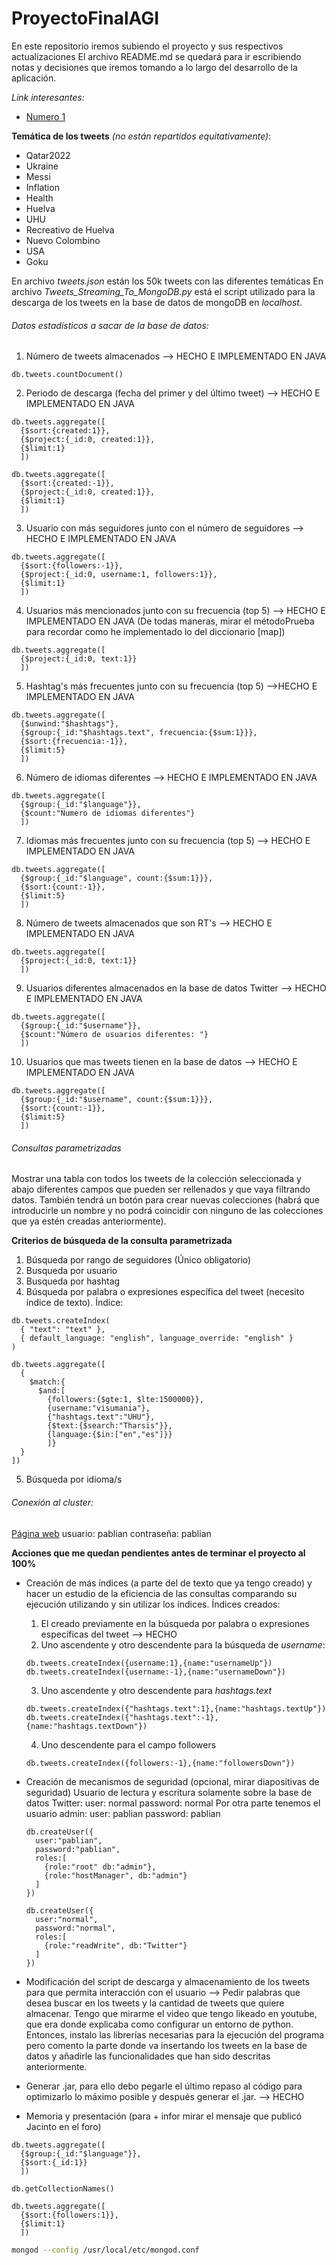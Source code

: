 # ProyectoFinalAGI
En este repositorio iremos subiendo el proyecto y sus respectivos actualizaciones
El archivo README.md se quedará para ir escribiendo notas y decisiones que iremos tomando a lo largo del desarrollo de la aplicación.

*Link interesantes:*
- [Numero 1](http://ualmtorres.github.io/howtos/MongoDBJava/)

**Temática de los tweets** *(no están repartidos equitativamente)*:
- Qatar2022
- Ukraine
- Messi
- Inflation
- Health
- Huelva
- UHU
- Recreativo de Huelva
- Nuevo Colombino
- USA
- Goku

En archivo *tweets.json* están los 50k tweets con las diferentes temáticas
En archivo *Tweets_Streaming_To_MongoDB.py* está el script utilizado para la descarga de los tweets en la base de datos de mongoDB en *localhost*. 

###### Datos estadísticos a sacar de la base de datos:
1. Número de tweets almacenados --> HECHO E IMPLEMENTADO EN JAVA
```mongodb
db.tweets.countDocument()
```
2. Periodo de descarga (fecha del primer y del último tweet) --> HECHO E IMPLEMENTADO EN JAVA
```mongodb
db.tweets.aggregate([
  {$sort:{created:1}},
  {$project:{_id:0, created:1}},
  {$limit:1}
  ])

db.tweets.aggregate([
  {$sort:{created:-1}},
  {$project:{_id:0, created:1}},
  {$limit:1}
  ])
```
3. Usuario con más seguidores junto con el número de seguidores --> HECHO E IMPLEMENTADO EN JAVA
```mongodb
db.tweets.aggregate([
  {$sort:{followers:-1}},
  {$project:{_id:0, username:1, followers:1}},
  {$limit:1}
  ])
```
4. Usuarios más mencionados junto con su frecuencia (top 5) --> HECHO E IMPLEMENTADO EN JAVA (De todas maneras, mirar el métodoPrueba para recordar como he implementado lo del diccionario [map])
```mongodb
db.tweets.aggregate([
  {$project:{_id:0, text:1}}
  ])
```
5. Hashtag's más frecuentes junto con su frecuencia (top 5) -->HECHO E IMPLEMENTADO EN JAVA
```mongodb
db.tweets.aggregate([
  {$unwind:"$hashtags"},
  {$group:{_id:"$hashtags.text", frecuencia:{$sum:1}}},
  {$sort:{frecuencia:-1}},
  {$limit:5}
  ])
```
6. Número de idiomas diferentes --> HECHO E IMPLEMENTADO EN JAVA
```mongodb
db.tweets.aggregate([
  {$group:{_id:"$language"}},
  {$count:"Numero de idiomas diferentes"}
  ])
```
7. Idiomas más frecuentes junto con su frecuencia (top 5) --> HECHO E IMPLEMENTADO EN JAVA
```mongodb 
db.tweets.aggregate([
  {$group:{_id:"$language", count:{$sum:1}}},
  {$sort:{count:-1}},
  {$limit:5}
  ])
```
8. Número de tweets almacenados que son RT's --> HECHO E IMPLEMENTADO EN JAVA
```mongodb
db.tweets.aggregate([
  {$project:{_id:0, text:1}}
  ])
```
9. Usuarios diferentes almacenados en la base de datos Twitter --> HECHO E IMPLEMENTADO EN JAVA
```mongodb
db.tweets.aggregate([
  {$group:{_id:"$username"}},
  {$count:"Número de usuarios diferentes: "}
  ])
```
10.   Usuarios que mas tweets tienen en la base de datos --> HECHO E IMPLEMENTADO EN JAVA
```mongodb
db.tweets.aggregate([
  {$group:{_id:"$username", count:{$sum:1}}},
  {$sort:{count:-1}},
  {$limit:5}
  ])
```

###### Consultas parametrizadas
Mostrar una tabla con todos los tweets de la colección seleccionada y abajo diferentes campos que pueden ser rellenados y que vaya filtrando datos. También tendrá un botón para crear nuevas colecciones (habrá que introducirle un nombre y no podrá coincidir con ninguno de las colecciones que ya estén creadas anteriormente).

**Criterios de búsqueda de la consulta parametrizada** 
1. Búsqueda por rango de seguidores (Único obligatorio)
2. Busqueda por usuario
3. Busqueda por hashtag
4. Búsqueda por palabra o expresiones específica del tweet (necesito índice de texto). Índice:
```mongodb
db.tweets.createIndex( 
  { "text": "text" },
  { default_language: "english", language_override: "english" } 
)
```
```mongodb
db.tweets.aggregate([
  {
    $match:{
      $and:[
        {followers:{$gte:1, $lte:1500000}}, 
        {username:"visumania"},
        {"hashtags.text":"UHU"},
        {$text:{$search:"Tharsis"}},
        {language:{$in:["en","es"]}}
        ]}
  }
])
```
5. Búsqueda por idioma/s

###### Conexión al cluster:
[Página web](https://cloud.mongodb.com/v2/63c5b733d422044a0372b3b4#/clusters/detail/ProyectoFinalAGI)
usuario: pablian
contraseña: pablian

**Acciones que me quedan pendientes antes de terminar el proyecto al 100%**
- Creación de más índices (a parte del de texto que ya tengo creado) y hacer un estudio de la eficiencia de las consultas comparando su ejecución utilizando y sin utilizar los índices. Índices creados:
  1. El creado previamente en la búsqueda por palabra o expresiones específicas del tweet --> HECHO
  2. Uno ascendente y otro descendente para la búsqueda de *username*: 
  ```mongodb
  db.tweets.createIndex({username:1},{name:"usernameUp"})
  db.tweets.createIndex({username:-1},{name:"usernameDown"})
  ```
  3. Uno ascendente y otro descendente para *hashtags.text* 
  ```mongodb
  db.tweets.createIndex({"hashtags.text":1},{name:"hashtags.textUp"})
  db.tweets.createIndex({"hashtags.text":-1},{name:"hashtags.textDown"})
  ```
  4. Uno descendente para el campo followers 
  ```mongodb
  db.tweets.createIndex({followers:-1},{name:"followersDown"})
  ```
- Creación de mecanismos de seguridad (opcional, mirar diapositivas de seguridad)
  Usuario de lectura y escritura solamente sobre la base de datos Twitter:
  user: normal
  password: normal
  Por otra parte tenemos el usuario admin: 
  user: pablian
  password: pablian

  ```mongodb
  db.createUser({
    user:"pablian",
    password:"pablian",
    roles:[
      {role:"root" db:"admin"},
      {role:"hostManager", db:"admin"}
    ]
  })

  db.createUser({
    user:"normal",
    password:"normal",
    roles:[
      {role:"readWrite", db:"Twitter"}
    ]
  })
  ```
- Modificación del script de descarga y almacenamiento de los tweets para que permita interacción con el usuario --> Pedir palabras que desea buscar en los tweets y la cantidad de tweets que quiere almacenar. Tengo que mirarme el video que tengo likeado en youtube, que era donde explicaba como configurar un entorno de python. Entonces, instalo las librerías necesarias para la ejecución del programa pero comento la parte donde va insertando los tweets en la base de datos y añadirle las funcionalidades que han sido descritas anteriormente. 
- Generar .jar, para ello debo pegarle el último repaso al código para optimizarlo lo máximo posible y después generar el .jar. --> HECHO 
- Memoria y presentación (para + infor mirar el mensaje que publicó Jacinto en el foro)

```mongodb
db.tweets.aggregate([
  {$group:{_id:"$language"}},
  {$sort:{_id:1}}
  ])

db.getCollectionNames()

db.tweets.aggregate([
  {$sort:{followers:1}},
  {$limit:1}
  ])
```

```zsh
mongod --config /usr/local/etc/mongod.conf
```